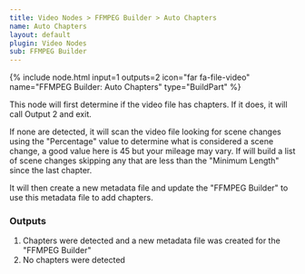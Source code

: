 ```yaml
---
title: Video Nodes > FFMPEG Builder > Auto Chapters
name: Auto Chapters
layout: default
plugin: Video Nodes
sub: FFMPEG Builder
---
```


{% include node.html input=1 outputs=2 icon="far fa-file-video" name="FFMPEG Builder: Auto Chapters" type="BuildPart" %}

This node will first determine if the video file has chapters.   If it does, it will call Output 2 and exit.

If none are detected, it will scan the video file looking for scene changes using the "Percentage" value to determine what is considered a scene change, a good value here is 45 but your mileage may vary.   If will build a list of scene changes skipping any that are less than the "Minimum Length" since the last chapter.

It will then create a new metadata file and update the "FFMPEG Builder" to use this metadata file to add chapters.

### Outputs
1. Chapters were detected and a new metadata file was created for the "FFMPEG Builder"
2. No chapters were detected